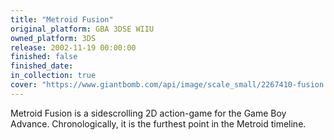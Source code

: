 ```yaml
---
title: "Metroid Fusion"
original_platform: GBA 3DSE WIIU
owned_platform: 3DS
release: 2002-11-19 00:00:00
finished: false
finished_date: 
in_collection: true
cover: "https://www.giantbomb.com/api/image/scale_small/2267410-fusion.jpg"
---
```


Metroid Fusion is a sidescrolling 2D action-game for the Game Boy Advance. Chronologically, it is the furthest point in the Metroid timeline.
